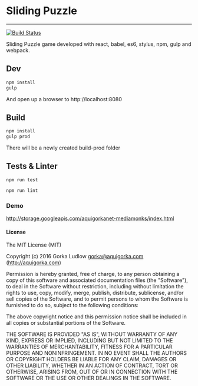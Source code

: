 # Sliding Puzzle
---
[![Build Status](https://travis-ci.org/AquiGorka/sliding-puzzle.svg?branch=master)](https://travis-ci.org/AquiGorka/sliding-puzzle)

Sliding Puzzle game developed with react, babel, es6, stylus, npm, gulp and webpack.

## Dev
```sh
npm install
gulp
```

And open up a browser to http://localhost:8080

## Build
```sh
npm install
gulp prod
```

There will be a newly created build-prod folder

## Tests & Linter
```sh
npm run test
```
```sh
npm run lint
```

### Demo
http://storage.googleapis.com/aquigorkanet-mediamonks/index.html

#### License
The MIT License (MIT)

Copyright (c) 2016 Gorka Ludlow gorka@aquigorka.com (http://aquigorka.com)

Permission is hereby granted, free of charge, to any person obtaining a copy of this software and associated documentation files (the "Software"), to deal in the Software without restriction, including without limitation the rights to use, copy, modify, merge, publish, distribute, sublicense, and/or sell copies of the Software, and to permit persons to whom the Software is furnished to do so, subject to the following conditions:

The above copyright notice and this permission notice shall be included in all copies or substantial portions of the Software.

THE SOFTWARE IS PROVIDED "AS IS", WITHOUT WARRANTY OF ANY KIND, EXPRESS OR IMPLIED, INCLUDING BUT NOT LIMITED TO THE WARRANTIES OF MERCHANTABILITY, FITNESS FOR A PARTICULAR PURPOSE AND NONINFRINGEMENT. IN NO EVENT SHALL THE AUTHORS OR COPYRIGHT HOLDERS BE LIABLE FOR ANY CLAIM, DAMAGES OR OTHER LIABILITY, WHETHER IN AN ACTION OF CONTRACT, TORT OR OTHERWISE, ARISING FROM, OUT OF OR IN CONNECTION WITH THE SOFTWARE OR THE USE OR OTHER DEALINGS IN THE SOFTWARE.
